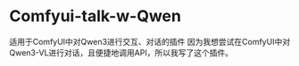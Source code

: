 # Comfyui-talk-w-Qwen
适用于ComfyUI中对Qwen3进行交互、对话的插件
因为我想尝试在ComfyUI中对Qwen3-VL进行对话，且便捷地调用API，所以我写了这个插件。
